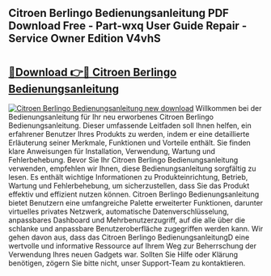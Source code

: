 ## Citroen Berlingo Bedienungsanleitung PDF Download Free - Part-wxq User Guide Repair - Service Owner Edition V4vhS

# <h2><a href="http://df08z4.blite.top/?on=Citroen+Berlingo+Bedienungsanleitung">🔗Download 👉🔴 Citroen Berlingo Bedienungsanleitung</a></h2>

[![Citroen Berlingo Bedienungsanleitung new download](https://i.imgur.com/lujVjoI.png)](http://df08z4.blite.top/?on=Citroen+Berlingo+Bedienungsanleitung)
Willkommen bei der Bedienungsanleitung für Ihr neu erworbenes Citroen Berlingo Bedienungsanleitung. Dieser umfassende Leitfaden soll Ihnen helfen, ein erfahrener Benutzer Ihres Produkts zu werden, indem er eine detaillierte Erläuterung seiner Merkmale, Funktionen und Vorteile enthält. Sie finden klare Anweisungen für Installation, Verwendung, Wartung und Fehlerbehebung. Bevor Sie Ihr Citroen Berlingo Bedienungsanleitung verwenden, empfehlen wir Ihnen, diese Bedienungsanleitung sorgfältig zu lesen. Es enthält wichtige Informationen zu Produkteinrichtung, Betrieb, Wartung und Fehlerbehebung, um sicherzustellen, dass Sie das Produkt effektiv und effizient nutzen können. Citroen Berlingo Bedienungsanleitung bietet Benutzern eine umfangreiche Palette erweiterter Funktionen, darunter virtuelles privates Netzwerk, automatische Datenverschlüsselung, anpassbares Dashboard und Mehrbenutzerzugriff, auf die alle über die schlanke und anpassbare Benutzeroberfläche zugegriffen werden kann. Wir gehen davon aus, dass das Citroen Berlingo BedienungsanleitungD eine wertvolle und informative Ressource auf Ihrem Weg zur Beherrschung der Verwendung Ihres neuen Gadgets war. Sollten Sie Hilfe oder Klärung benötigen, zögern Sie bitte nicht, unser Support-Team zu kontaktieren.
